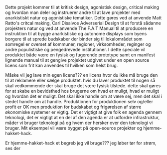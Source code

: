 Dette projekt kommer til at kritisk design, agonistisk design, critical making og hvordan man deler og instruerer andre til at lave projekter med anarkistiskt natur og agonistiske tematiker. Dette gøres ved at anvende Matt Ratto's critcal making, Carl Disalvos Adverserial Design til at forstå sådanne projekters natur og ved at anvende The F.A.T Manual til at producere en instruktion til at bygge anarkistiske og autonome displays som byens borgere til at sprede budskaber der binder sig til lokalområdet som somregel er overset af kommuner, regioner, virksomheder, reginger og andre populistiske og pengedrevede institutioner. I dette speciale vil produktet både være en fysisk og fugerende prototype samt en manifest lignende manual til at gengive projektet udgivet under en open source licens som frit kan anvendes til hvilken som helst brug.

Måske vil jeg lave min egen licens??? en licens hvor du ikke må bruge den til at reklamere eller sælge produktet. hvis du laver produktet til nogen så skal vedkommende der skal bruge det være fysisk tilstede. dette skal gøres for at skabe en bevidsthed hos brugerne om hvad er muligt, hvad er muligt og hvordan det er muligt. Det skal ikke handle om at være sej, men det skal i stedet handle om at handle. Produktionen for produktionen selv og/eller profit er OK men produktion for budskabet og frigørelsen af større økonomiske systemer er vigtig. Det er vigtigt at give folk en agenda gennem teknologi, det er vigtigt at en del af den agenda er at udfordre infrastruktur, måder vi bruger teknologi på og hvem der hersker over den teknologi vi bruger.
Mit eksempel vil være bygget på open-source projekter og hjemme-hakket-hack.

Er hjemme-hakket-hack et begreb jeg vil bruge???
jeg løber tør for strøm, ses der 

